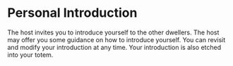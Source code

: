 # Personal Introduction

The host invites you to introduce yourself to the other dwellers. The host may offer you some guidance on how to introduce yourself. You can revisit and modify your introduction at any time. Your introduction is also etched into your totem.